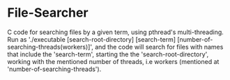 # File-Searcher
C code for searching files by a given term, using pthread's multi-threading.
Run as './executable [search-root-directory] [search-term] [number-of-searching-threads(workers)]', 
and the code will search for files with names that include the 'search-term', starting the the 'search-root-directory', working with the mentioned number of 
threads, i.e workers (mentioned at 'number-of-searching-threads').
